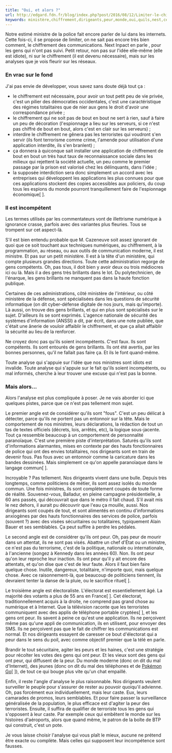 ```yaml
---
title: "Oui, et alors ?"
url: http://edgard.fdn.fr/blog/index.php?post/2016/08/12/Limiter-le-chiffrement
keywords: ministère,chiffrement,dirigeants,peur,monde,oui,quils,nest,cest,bout,faire
---
```

Notre estimé ministre de la police fait encore parler de lui dans les internets. Cette fois-ci, il se propose de limiter, on ne sait pas encore très bien comment, le chiffrement des communications. Next Inpact en parle , pour les gens qui n\'ont pas suivi. Petit retour, non pas sur l\'idée elle-même (elle est idiote), ni sur le chiffrement (il est devenu nécessaire), mais sur les analyses que je vois fleurir sur les réseaux.

### En vrac sur le fond

J\'ai pas envie de développer, vous savez sans doute déjà tout ça :

-   le chiffrement est nécessaire, pour avoir un tout petit peu de vie privée, c\'est un pilier des démocraties occidentales, c\'est une caractéristique des régimes totalitaires que de nier aux gens le droit d\'avoir une correspondance privée ;
-   le chiffrement qui ne soit pas de bout en bout ne sert à rien, sauf à faire un peu de décoration (l\'espionnage a lieu sur les serveurs, si ce n\'est pas chiffré de bout en bout, alors c\'est en clair sur les serveurs) ;
-   interdire le chiffrement ne gênera pas les terroristes qui voudront s\'en servir (ils font terrorisme comme crime, l\'amende pour utilisation d\'une application interdite, ils s\'en branlent) ;
-   ça donnera à quiconque sait installer une application de chiffrement de bout en bout un très haut taux de reconnaissance sociale dans les milieux qui rejettent la société actuelle, un peu comme le premier passage par la prison est valorisé chez les délinquants, dans l\'idée ;
-   la supposée interdiction sera donc simplement un accord avec les entreprises qui développent les applications les plus connues pour que ces applications stockent des copies accessibles aux policiers, du coup tous les espions du monde pourront tranquillement faire de l\'espionnage économique\[ \].

### Il est incompétent

Les termes utilisés par les commentateurs vont de illettrisme numérique à ignorance crasse, parfois avec des variantes plus fleuries. Tous se trompent sur cet aspect-là.

S\'il est bien entendu probable que M. Cazeneuve soit assez ignorant de quoi que ce soit touchant aux techniques numériques, au chiffrement, à la programmation, au réseau, ou aux outils de communication moderne, il est ministre. Et pas sur un petit ministère. Il est à la tête d\'un ministère, qui compte plusieurs grandes directions. Toute cette administration regorge de gens compétents. Oh, pas tous, il doit bien y avoir deux ou trois médiocres ici ou là. Mais il a des gens très brillants dans le lot. Du polytechnicien, de l\'énarque, les gens brillants ne manquent pas dans la haute fonction publique.

Certaines de ces administrations, côté ministère de l\'intérieur, ou côté ministère de la défense, sont spécialisées dans les questions de sécurité informatique (on dit cyber-défense digitale de nos jours, mais qu\'importe). Là aussi, on trouve des gens brillants, et qui en plus sont spécialisés sur le sujet. D\'ailleurs ils se sont exprimés. L\'agence nationale de sécurité des systèmes d\'information (ANSSI) a dit, par écrit, dans une note publiée, que c\'était une ânerie de vouloir affaiblir le chiffrement, et que ça allait affaiblir la sécurité au lieu de la renforcer.

Ne croyez donc pas qu\'ils soient incompétents. C\'est faux. Ils sont compétents. Ils sont entourés de gens brillants. Ils ont été avertis, par les bonnes personnes, qu\'il ne fallait pas faire ça. Et ils le font quand-même.

Toute analyse qui s\'appuie sur l\'idée que nos ministres sont idiots est invalide. Toute analyse qui s\'appuie sur le fait qu\'ils soient incompétents, ou mal informés, cherche à leur trouver une excuse qui n\'est pas la bonne.

### Mais alors\...

Alors l\'analyse est plus compliquée à poser. Je ne vais aborder ici que quelques pistes, parce que ce n\'est pas tellement mon sujet.

Le premier angle est de considérer qu\'ils sont \"fous\". C\'est un peu délicat à détecter, parce qu\'ils ne portent pas un entonnoir sur la tête. Mais le comportement de nos ministres, leurs déclarations, la rédaction de tout un tas de textes officiels (décrets, lois, arrêtés, etc), la logique sous-jacente. Tout ça ressemble beaucoup à un comportement de personnalité paranoïaque. C\'est une première piste d\'interprétation. Saturés qu\'ils sont d\'informations alarmantes, mises en contexte par des hauts fonctionnaires de police qui ont des envies totalitaires, nos dirigeants sont en train de devenir fous. Pas fous avec un entonnoir comme la caricature dans les bandes dessinées. Mais simplement ce qu\'on appelle paranoïaque dans le langage commun\[ \].

Incroyable ? Pas tellement. Nos dirigeants vivent dans une bulle. Depuis très longtemps, comme politiciens de métier, ils sont assez isolés du monde commun. Une fois ministres, ils sont complètement coupés de toute forme de réalité. Souvenez-vous, Balladur, en pleine campagne présidentielle, à 60 ans passés, qui découvrait que dans le métro il fait chaud. S\'il avait mis le nez dehors, il aurait pu découvrir que l\'eau ça mouille, aussi. Nos dirigeants sont coupés de tout, et sont alimentés en continu d\'informations anxiogènes par des hauts fonctionnaires des services de police, parfois (souvent ?) avec des visées sécuritaires ou totalitaires, typiquement Alain Bauer et ses semblables. Ça peut suffire à perdre les pédales.

Le second angle est de considérer qu\'ils ont peur. Oh, pas peur de mourir dans un attentat, ils ne sont pas visés. Abattre un chef d\'État ou un ministre, ce n\'est pas du terrorisme, c\'est de la politique, nationale ou internationale, à l\'ancienne (songez à Kennedy dans les années 60). Non. Ils ont peur qu\'on leur reproche leur inaction. Ils ont peur qu\'il y ait encore des attentats, et qu\'on dise que c\'est de leur faute. Alors il faut bien faire quelque chose. Inutile, dangereux, totalitaire, n\'importe quoi, mais quelque chose. Avec ce raisonnement-là, que beaucoup de politiciens tiennent, ils devraient tenter la danse de la pluie, ou le sacrifice rituel\[ \].

Le troisième angle est électoraliste. L\'électorat est essentiellement âgé. La majorité des votants a plus de 55 ans en France\[ \]. Cet électorat, traditionnellement acquis à la droite, ne comprend pas grand chose au numérique et à Internet. Que la télévision raconte que les terroristes communiquent avec des applis de téléphone portable cryptées\[ \], et les gens ont peur. Ils savent à peine ce qu\'est une application. Ils ne perçoivent même pas qu\'une appli de communication, ils en utilisent, pour envoyer des SMS. Ils ne perçoivent pas que le fait de chiffrer les communications est normal. Et nos dirigeants essayent de caresser ce bout d\'électorat qui a peur dans le sens du poil, avec comme objectif premier que la télé en parle.

Brandir le tout sécuritaire, agiter les peurs et les haines, c\'est une stratégie pour récolter les votes des gens qui ont peur. Et les vieux sont des gens qui ont peur, qui diffusent de la peur. Du monde moderne (donc on dit du mal d\'Internet), des jeunes (donc on dit du mal des téléphones et de [Pokémon Go](http://www.bfmtv.com/mediaplayer/video/un-depute-veut-encadrer-pokemon-go-par-une-loi-848221.html "BFM")\[ \]), de tout ce qui bouge plus vite qu\'un chat empaillé.

Enfin, il reste l\'angle d\'analyse le plus raisonnable. Nos dirigeants veulent surveiller le peuple pour s\'assurer de rester au pouvoir quoiqu\'il advienne. Oh, pas forcément eux individuellement, mais leur caste. Eux, leurs camarades de promos, leurs semblables. Et pour faire passer la surveillance généralisée de la population, le plus efficace est d\'agiter la peur des terroristes. Ensuite, il suffira de qualifier de terroriste tous les gens qui s\'opposent à leur caste. Par exemple ceux qui embêtent le monde sur les histoires d\'aéroports, alors que quand même, le patron de la boîte de BTP qui construit, c\'est un pote.

Je vous laisse choisir l\'analyse qui vous plaît le mieux, aucune ne prétend être exacte ou complète. Mais celles qui supposent leur incompétence sont fausses.
